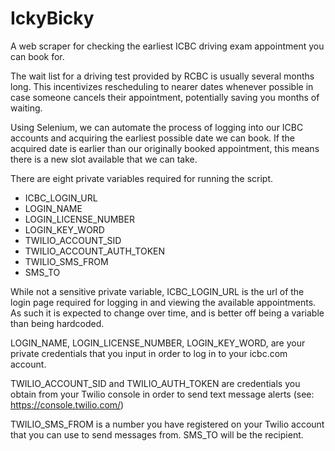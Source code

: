 # IckyBicky
A web scraper for checking the earliest ICBC driving exam appointment you can book for.

The wait list for a driving test provided by RCBC is usually several months long.
This incentivizes rescheduling to nearer dates whenever possible in case someone cancels
their appointment, potentially saving you months of waiting.

Using Selenium, we can automate the process of logging into our ICBC accounts and acquiring the
earliest possible date we can book. If the acquired date is earlier than our originally booked
appointment, this means there is a new slot available that we can take.

There are eight private variables required for running the script.
  - ICBC_LOGIN_URL
  - LOGIN_NAME
  - LOGIN_LICENSE_NUMBER
  - LOGIN_KEY_WORD
  - TWILIO_ACCOUNT_SID
  - TWILIO_ACCOUNT_AUTH_TOKEN
  - TWILIO_SMS_FROM
  - SMS_TO
  
While not a sensitive private variable, ICBC_LOGIN_URL is the url of the
login page required for logging in and viewing the available appointments. As such it is
expected to change over time, and is better off being a variable than being hardcoded.

LOGIN_NAME, LOGIN_LICENSE_NUMBER, LOGIN_KEY_WORD, are your private credentials that you input
in order to log in to your icbc.com account.

TWILIO_ACCOUNT_SID and TWILIO_AUTH_TOKEN are credentials
you obtain from your Twilio console in order to send text message alerts (see: https://console.twilio.com/)

TWILIO_SMS_FROM is a number you have registered on your Twilio account that you can use to send
messages from. SMS_TO will be the recipient.
